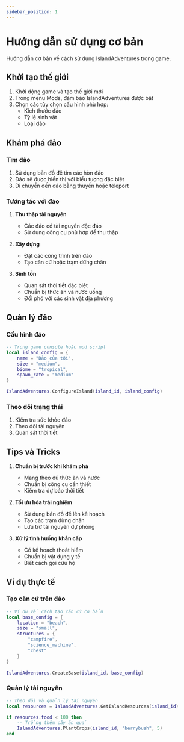 ```yaml
---
sidebar_position: 1
---
```


# Hướng dẫn sử dụng cơ bản

Hướng dẫn cơ bản về cách sử dụng IslandAdventures trong game.

## Khởi tạo thế giới

1. Khởi động game và tạo thế giới mới
2. Trong menu Mods, đảm bảo IslandAdventures được bật
3. Chọn các tùy chọn cấu hình phù hợp:
   - Kích thước đảo
   - Tỷ lệ sinh vật
   - Loại đảo

## Khám phá đảo

### Tìm đảo

1. Sử dụng bản đồ để tìm các hòn đảo
2. Đảo sẽ được hiển thị với biểu tượng đặc biệt
3. Di chuyển đến đảo bằng thuyền hoặc teleport

### Tương tác với đảo

1. **Thu thập tài nguyên**
   - Các đảo có tài nguyên độc đáo
   - Sử dụng công cụ phù hợp để thu thập

2. **Xây dựng**
   - Đặt các công trình trên đảo
   - Tạo căn cứ hoặc trạm dừng chân

3. **Sinh tồn**
   - Quan sát thời tiết đặc biệt
   - Chuẩn bị thức ăn và nước uống
   - Đối phó với các sinh vật địa phương

## Quản lý đảo

### Cấu hình đảo

```lua
-- Trong game console hoặc mod script
local island_config = {
    name = "Đảo của tôi",
    size = "medium",
    biome = "tropical",
    spawn_rate = "medium"
}

IslandAdventures.ConfigureIsland(island_id, island_config)
```

### Theo dõi trạng thái

1. Kiểm tra sức khỏe đảo
2. Theo dõi tài nguyên
3. Quan sát thời tiết

## Tips và Tricks

1. **Chuẩn bị trước khi khám phá**
   - Mang theo đủ thức ăn và nước
   - Chuẩn bị công cụ cần thiết
   - Kiểm tra dự báo thời tiết

2. **Tối ưu hóa trải nghiệm**
   - Sử dụng bản đồ để lên kế hoạch
   - Tạo các trạm dừng chân
   - Lưu trữ tài nguyên dự phòng

3. **Xử lý tình huống khẩn cấp**
   - Có kế hoạch thoát hiểm
   - Chuẩn bị vật dụng y tế
   - Biết cách gọi cứu hộ

## Ví dụ thực tế

### Tạo căn cứ trên đảo

```lua
-- Ví dụ về cách tạo căn cứ cơ bản
local base_config = {
    location = "beach",
    size = "small",
    structures = {
        "campfire",
        "science_machine",
        "chest"
    }
}

IslandAdventures.CreateBase(island_id, base_config)
```

### Quản lý tài nguyên

```lua
-- Theo dõi và quản lý tài nguyên
local resources = IslandAdventures.GetIslandResources(island_id)

if resources.food < 100 then
    -- Trồng thêm cây ăn quả
    IslandAdventures.PlantCrops(island_id, "berrybush", 5)
end
``` 